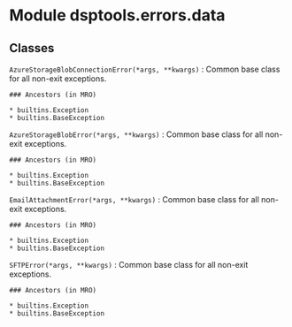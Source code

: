 Module dsptools.errors.data
===========================

Classes
-------

`AzureStorageBlobConnectionError(*args, **kwargs)`
:   Common base class for all non-exit exceptions.

    ### Ancestors (in MRO)

    * builtins.Exception
    * builtins.BaseException

`AzureStorageBlobError(*args, **kwargs)`
:   Common base class for all non-exit exceptions.

    ### Ancestors (in MRO)

    * builtins.Exception
    * builtins.BaseException

`EmailAttachmentError(*args, **kwargs)`
:   Common base class for all non-exit exceptions.

    ### Ancestors (in MRO)

    * builtins.Exception
    * builtins.BaseException

`SFTPError(*args, **kwargs)`
:   Common base class for all non-exit exceptions.

    ### Ancestors (in MRO)

    * builtins.Exception
    * builtins.BaseException